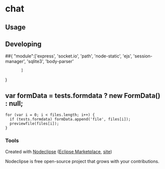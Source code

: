 

# chat



## Usage



## Developing

##{
 "module":['express',
           'socket.io',
           'path',
           'node-static',
           'ejs',
           'session-manager',
           'sqlite3',
           'body-parser'
           
           ]	
}



##  var formData = tests.formdata ? new FormData() : null;
   
    for (var i = 0; i < files.length; i++) {
      if (tests.formdata) formData.append('file', files[i]);
      previewfile(files[i]);
    }

### Tools

Created with [Nodeclipse](https://github.com/Nodeclipse/nodeclipse-1)
 ([Eclipse Marketplace](http://marketplace.eclipse.org/content/nodeclipse), [site](http://www.nodeclipse.org))   

Nodeclipse is free open-source project that grows with your contributions.
